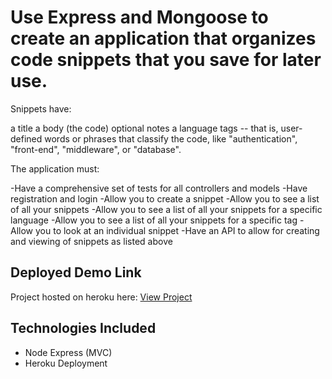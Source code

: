 # Use Express and Mongoose to create an application that organizes code snippets that you save for later use.


Snippets have:

a title
a body (the code)
optional notes
a language
tags -- that is, user-defined words or phrases that classify the code, like "authentication", "front-end", "middleware", or "database".

The application must:

-Have a comprehensive set of tests for all controllers and models
-Have registration and login
-Allow you to create a snippet
-Allow you to see a list of all your snippets
-Allow you to see a list of all your snippets for a specific language
-Allow you to see a list of all your snippets for a specific tag
-Allow you to look at an individual snippet
-Have an API to allow for creating and viewing of snippets as listed above


## Deployed Demo Link

Project hosted on heroku here: [View Project](https://code-snippet-organizer.herokuapp.com/)


## Technologies Included

* Node Express (MVC)
* Heroku Deployment
